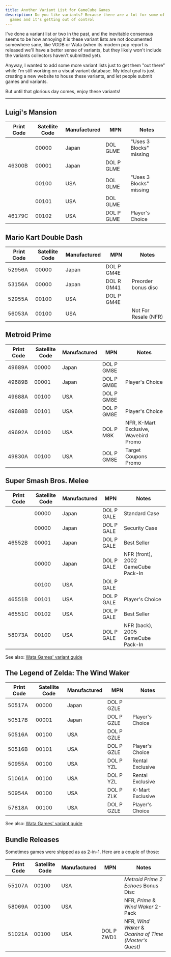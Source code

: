 ```yaml
---
title: Another Variant List for GameCube Games
description: Do you like variants? Because there are a lot for some of these
  games and it's getting out of control
---
```


I've done a variant list or two in the past, and the inevitable consensus seems to be how annoying it is these variant lists are not documented somewhere sane, like VGDB or Wata (when its modern pop report is released we'll have a better sense of variants, but they likely won't include the variants collectors haven't submitted yet).

Anyway, I wanted to add some more variant lists just to get them "out there" while I'm still working on a visual variant database. My ideal goal is just creating a new website to house these variants, and let people submit games and variants.

But until that glorious day comes, enjoy these variants!

---

## Luigi's Mansion

| Print Code | Satellite Code | Manufactured | MPN        | Notes                   |
| ---------- | -------------- | ------------ | ---------- | ----------------------- |
|            | 00000          | Japan        | DOL GLME   | "Uses 3 Blocks" missing |
| 46300B     | 00001          | Japan        | DOL P GLME |                         |
|            | 00100          | USA          | DOL GLME   | "Uses 3 Blocks" missing |
|            | 00101          | USA          | DOL GLME   |                         |
| 46179C     | 00102          | USA          | DOL P GLME | Player's Choice         |

## Mario Kart Double Dash

| Print Code | Satellite Code | Manufactured | MPN        | Notes                |
| ---------- | -------------- | ------------ | ---------- | -------------------- |
| 52956A     | 00000          | Japan        | DOL P GM4E |                      |
| 53156A     | 00000          | Japan        | DOL R GM41 | Preorder bonus disc  |
| 52955A     | 00100          | USA          | DOL P GM4E |                      |
| 56053A     | 00100          | USA          |            | Not For Resale (NFR) |

## Metroid Prime

| Print Code | Satellite Code | Manufactured | MPN        | Notes                                 |
| ---------- | -------------- | ------------ | ---------- | ------------------------------------- |
| 49689A     | 00000          | Japan        | DOL P GM8E |                                       |
| 49689B     | 00001          | Japan        | DOL P GM8E | Player's Choice                       |
| 49688A     | 00100          | USA          | DOL P GM8E |                                       |
| 49688B     | 00101          | USA          | DOL P GM8E | Player's Choice                       |
| 49692A     | 00100          | USA          | DOL P M8K  | NFR, K-Mart Exclusive, Wavebird Promo |
| 49830A     | 00100          | USA          | DOL P GM8E | Target Coupons Promo                  |

## Super Smash Bros. Melee

| Print Code | Satellite Code | Manufactured | MPN        | Notes                              |
| ---------- | -------------- | ------------ | ---------- | ---------------------------------- |
|            | 00000          | Japan        | DOL P GALE | Standard Case                      |
|            | 00000          | Japan        | DOL P GALE | Security Case                      |
| 46552B     | 00001          | Japan        | DOL P GALE | Best Seller                        |
|            | 00000          | Japan        | DOL P GALE | NFR (front), 2002 GameCube Pack-In |
|            | 00100          | USA          | DOL P GALE |                                    |
| 46551B     | 00101          | USA          | DOL P GALE | Player's Choice                    |
| 46551C     | 00102          | USA          | DOL P GALE | Best Seller                        |
| 58073A     | 00100          | USA          | DOL P GALE | NFR (back), 2005 GameCube Pack-In  |

See also: [Wata Games' variant guide](https://blog.watagames.com/2022/09/26/variant-guide-super-smash-bros-melee/)

## The Legend of Zelda: The Wind Waker

| Print Code | Satellite Code | Manufactured | MPN        | Notes            |
| ---------- | -------------- | ------------ | ---------- | ---------------- |
| 50517A     | 00000          | Japan        | DOL P GZLE |                  |
| 50517B     | 00001          | Japan        | DOL P GZLE | Player's Choice  |
| 50516A     | 00100          | USA          | DOL P GZLE |                  |
| 50516B     | 00101          | USA          | DOL P GZLE | Player's Choice  |
| 50955A     | 00100          | USA          | DOL P YZL  | Rental Exclusive |
| 51061A     | 00100          | USA          | DOL P YZL  | Rental Exclusive |
| 50954A     | 00100          | USA          | DOL P ZLK  | K-Mart Exclusive |
| 57818A     | 00100          | USA          | DOL P GZLE | Player's Choice  |

See also: [Wata Games' variant guide](https://blog.watagames.com/2022/09/24/variant-guide-the-legend-of-zelda-wind-waker/)

## Bundle Releases

Sometimes games were shipped as as 2-in-1. Here are a couple of those:

| Print Code | Satellite Code | Manufactured | MPN        | Notes                                                  |
| ---------- | -------------- | ------------ | ---------- | ------------------------------------------------------ |
| 55107A     | 00100          | USA          |            | _Metroid Prime 2 Echoes_ Bonus Disc                    |
| 58069A     | 00100          | USA          |            | NFR, _Prime_ & _Wind Waker_ 2-Pack                     |
| 51021A     | 00100          | USA          | DOL P ZWD1 | NFR, _Wind Waker_ & _Ocarina of Time (Master's Quest)_ |
